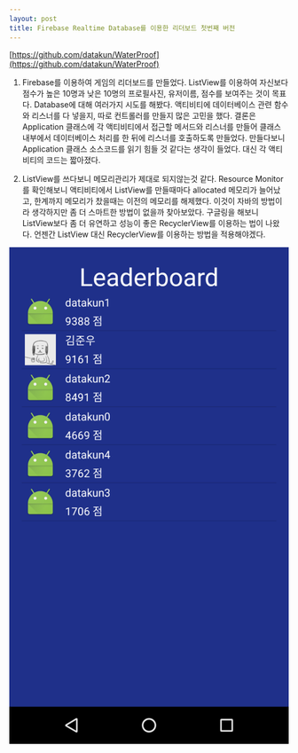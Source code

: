 ```yaml
---
layout: post
title: Firebase Realtime Database를 이용한 리더보드 첫번째 버전
---
```


[https://github.com/datakun/WaterProof](https://github.com/datakun/WaterProof)

1. Firebase를 이용하여 게임의 리더보드를 만들었다.
ListView를 이용하여 자신보다 점수가 높은 10명과 낮은 10명의 프로필사진, 유저이름, 점수를 보여주는 것이 목표다.
Database에 대해 여러가지 시도를 해봤다.
액티비티에 데이터베이스 관련 함수와 리스너를 다 넣을지, 따로 컨트롤러를 만들지 많은 고민을 했다.
결론은 Application 클래스에 각 액티비티에서 접근할 메서드와 리스너를 만들어 클래스 내부에서 데이터베이스 처리를 한 뒤에 리스너를 호출하도록 만들었다.
만들다보니 Application 클래스 소스코드를 읽기 힘들 것 같다는 생각이 들었다.
대신 각 액티비티의 코드는 짧아졌다.


2. ListView를 쓰다보니 메모리관리가 제대로 되지않는것 같다.
Resource Monitor를 확인해보니 액티비티에서 ListView를 만들때마다 allocated 메모리가 늘어났고, 한계까지 메모리가 찼을때는 이전의 메모리를 해제했다.
이것이 자바의 방법이라 생각하지만 좀 더 스마트한 방법이 없을까 찾아보았다.
구글링을 해보니 ListView보다 좀 더 유연하고 성능이 좋은 RecyclerView를 이용하는 법이 나왔다.
언젠간 ListView 대신 RecyclerView를 이용하는 방법을 적용해야겠다.

![alt 2016-07-04 01](../images/20160704-01.png)

